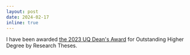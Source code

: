 ```yaml
---
layout: post
date: 2024-02-17
inline: true
---
```


I have been awarded [the 2023 UQ Dean's Award](https://my.uq.edu.au/information-and-services/higher-degree-research/awards/deans-award-outstanding-hdr-theses) for Outstanding Higher Degree by Research Theses.
